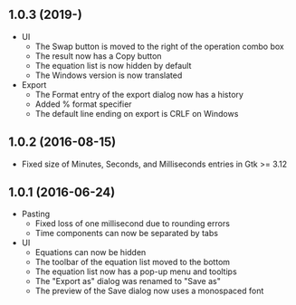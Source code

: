 ## 1.0.3 (2019-)

* UI
  * The Swap button is moved to the right of the operation combo box
  * The result now has a Copy button
  * The equation list is now hidden by default
  * The Windows version is now translated
* Export
  * The Format entry of the export dialog now has a history
  * Added % format specifier
  * The default line ending on export is CRLF on Windows


## 1.0.2 (2016-08-15)

* Fixed size of Minutes, Seconds, and Milliseconds entries in
  Gtk >= 3.12


## 1.0.1 (2016-06-24)

* Pasting
  * Fixed loss of one millisecond due to rounding errors
  * Time components can now be separated by tabs
* UI
  * Equations can now be hidden
  * The toolbar of the equation list moved to the bottom
  * The equation list now has a pop-up menu and tooltips
  * The "Export as" dialog was renamed to "Save as"
  * The preview of the Save dialog now uses a monospaced font
